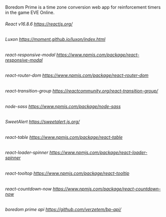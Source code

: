 Boredom Prime is a time zone conversion web app for reinforcement timers in the game EVE Online.

###### React v16.8.6 <https://reactjs.org/>
###### Luxon <https://moment.github.io/luxon/index.html>
###### react-responsive-modal <https://www.npmjs.com/package/react-responsive-modal>
###### react-router-dom <https://www.npmjs.com/package/react-router-dom>
###### react-transition-group <https://reactcommunity.org/react-transition-group/>
###### node-sass <https://www.npmjs.com/package/node-sass>
###### SweetAlert <https://sweetalert.js.org/>
###### react-table <https://www.npmjs.com/package/react-table>
###### react-loader-spinner <https://www.npmjs.com/package/react-loader-spinner>
###### react-tooltop <https://www.npmjs.com/package/react-tooltip>
###### react-countdown-now <https://www.npmjs.com/package/react-countdown-now>

###### boredom prime api <https://github.com/verzetem/bp-api/>

